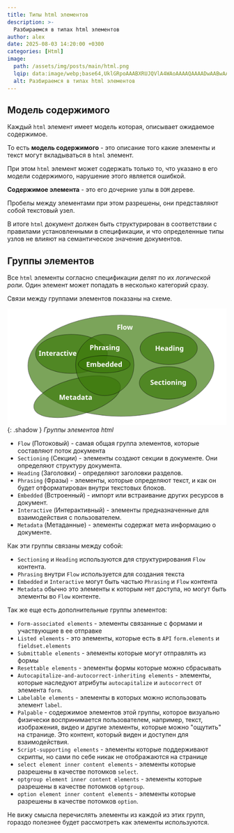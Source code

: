 ```yaml
---
title: Типы html элементов
description: >-
  Разбираемся в типах html элементов
author: alex
date: 2025-08-03 14:20:00 +0300
categories: [Html]
image:
  path: /assets/img/posts/main/html.png
  lqip: data:image/webp;base64,UklGRpoAAABXRUJQVlA4WAoAAAAQAAAADwAABwAAQUxQSDIAAAARL0AmbZurmr57yyIiqE8oiG0bejIYEQTgqiDA9vqnsUSI6H+oAERp2HZ65qP/VIAWAFZQOCBCAAAA8AEAnQEqEAAIAAVAfCWkAALp8sF8rgRgAP7o9FDvMCkMde9PK7euH5M1m6VWoDXf2FkP3BqV0ZYbO6NA/VFIAAAA
  alt: Разбираемся в типах html элементов
---
```


## Модель содержимого

Каждый `html` элемент имеет модель которая, описывает ожидаемое содержимое. 

То есть **модель содержимого** - это описание того какие элементы и текст могут вкладываться в `html` элемент.

При этом `html` элемент может содержать только то, что указано в его модели содержимого, нарушение этого является ошибкой.

**Содержимое элемента** - это его дочерние узлы в `DOM` дереве.

Пробелы между элементами при этом разрешены, они представляют собой текстовый узел.

В итоге `html` документ должен быть структурирован в соответствии с правилами установленными в спецификации, и что определенные типы узлов не влияют на семантическое значение документов.

## Группы элементов

Все `html` элементы согласно спецификации делят по их _логической роли_. Один элемент может попадать в несколько категорий сразу.

Связи между группами элементов показаны на схеме. 

![img-description](/assets/img/posts/html/groups_elements.png){: .shadow }
_Группы элементов html_

- `Flow` (Потоковый) - самая общая группа элементов, которые составляют поток документа
- `Sectioning` (Секции) - элементы создают секции в документе. Они определяют структуру документа.
- `Heading` (Заголовки) - определяют заголовки разделов.
- `Phrasing` (Фразы) - элементы, которые определяют текст, и как он будет отформатирован внутри текстовых блоков.
- `Embedded` (Встроенный) - импорт или встраивание других ресурсов в документ.
- `Interactive` (Интерактивный) - элементы предназначенные для взаимодействия с пользователем.
- `Metadata` (Метаданные) - элементы содержат мета информацию о документе.

Как эти группы связаны между собой:

- `Sectioning` и `Heading` используются для структурирования `Flow` контента.
- `Phrasing` внутри `Flow` используется для создания текста
- `Embedded` и `Interactive` могут быть частью `Phrasing` и `Flow` контента
- `Metadata` обычно это элементы к которым нет доступа, но могут быть элементы во `Flow` контенте.

Так же еще есть дополнительные группы элементов:

- `Form-associated elements` - элементы связанные с формами и участвующие в ее отправке
- `Listed elements` - это элементы, которые есть в `API` `form.elements` и `fieldset.elements`
- `Submittable elements` - элементы которые могут отправлять из формы
- `Resettable elements` - элементы формы которые можно сбрасывать
- `Autocapitalize-and-autocorrect-inheriting elements` - элементы, которые наследуют атрибуты `autocapitalize` и `autocorrect` от элемента `form`.
- `Labelable elements` - элементы в которых можно использовать элемент `label`.
- `Palpable` - содержимое элементов этой группы, которое визуально физически воспринимается пользователем, например, текст, изображения, видео и другие элементы, которые можно "ощутить" на странице. Это контент, который виден и доступен для взаимодействия.
- `Script-supporting elements` - элементы которые поддерживают скрипты, но сами по себе никак не отображаются на странице
- `select element inner content elements` - элементы которые разрешены в качестве потомков `select`.
- `optgroup element inner content elements` - элементы которые разрешены в качестве потомков `optgroup`.
- `option element inner content elements` - элементы которые разрешены в качестве потомков `option`.

Не вижу смысла перечислять элементы из каждой из этих групп, гораздо полезнее будет рассмотреть как элементы используются.
